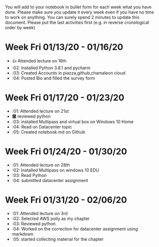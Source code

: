 You will add to your notebook in bullet form for each week what you have done. 
Please make sure you update it every week even if you have no time to work on 
anything. You can surely spend 2 minutes to update this document. Please put 
the last activities first (e.g. in reverse cronological order by week)

# Week Fri 01/13/20 - 01/16/20

* :+1: Attended lecture on 16th
* :02: Installed Python 3.8.1 and pycharm 
* :03: Created Accounts in piazza,github,chamaleon cloud
* :04: Posted Bio and filled the survey form
  

# Week Fri 01/17/20 - 01/23/20

* :01: Attended lecture on 21st
* :o2: reviewed python
* :03: installed Multipass and virtual box on Windows 10 Home
* :04: Read on Datacenter topic
* :05: Created notebook.md on Github

# Week Fri 01/24/20 - 01/30/20
* :01: Attended lecture on 28th
* :02: Installed Multipass on windows 10 EDU
* :03: Read Python 
* :04: submitted datacenter assignment
  
# Week Fri 01/31/20 - 02/06/20
* :01: Attended lecture on 3rd
* :02: Selected AWS polly as my chapter
* :03: Reviewed python 
* :04: Worked on the correction for datacenter assignment using markdown
* :05: started collecting material for the chapter
  
